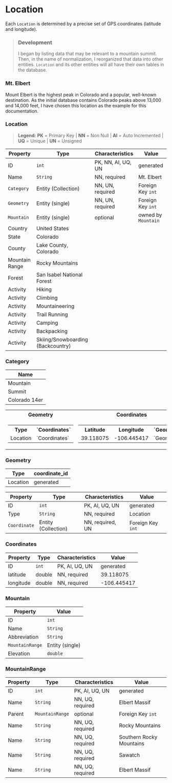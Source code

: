 # Location

Each `Location` is determined by a precise set of GPS coordinates (latitude and longitude).

> ### Development
> I began by listing data that may be relevant to a mountain summit.  Then, in the name of normalization, I reorganized that data into other entities.  `Location` and its other entities will all have their own tables in the database.

### Mt. Elbert

Mount Elbert is the highest peak in Colorado and a popular, well-known destination.  As the initial database contains Colorado peaks above 13,000 and 14,000 feet, I have chosen this location as the example for this documentation.

### Location

> **Legend:** **PK** = Primary Key | **NN** = Non Null | **AI** = Auto Incremented | **UQ** = Unique | **UN** = Unsigned


| Property | Type | Characteristics | Value |
| --- | --- | --- | --- |
| ID | `int` | PK, NN, AI, UQ, UN | generated |
| Name | `String` | NN, required | Mt. Elbert |
| `Category` | Entity (Collection) | NN, UN, required | Foreign Key `int` |
| `Geometry` | Entity (single) | NN, UN, required | Foreign Key `int` |
| `Mountain` | Entity (single) | optional | owned by `Mountain` |
| Country | United States |
| State | Colorado |
| County | Lake County, Colorado |
| Mountain Range | Rocky Mountains |
| Forest | San Isabel National Forest |
| Activity | Hiking |
| Activity | Climbing |
| Activity | Mountaineering |
| Activity | Trail Running |
| Activity | Camping |
| Activity | Backpacking |
| Activity | Skiing/Snowboarding (Backcountry) |

### Category

| Name |
| --- |
| Mountain |
| Summit |
| Colorado 14er |

<table>
    <tr>
        <th>
            Geometry
        </th>
        <th>
            Coordinates
        </th>
    </tr>
    <tr>
        <td>
            <table>
                <tr>
                    <th>Type</th>
                    <th>`Coordinates`</th>
                </tr>
                <tr>
                    <td>Location</td>
                    <td>`Coordinates`</td>
            </table>
        </td>
        <td>
            <table>
                <tr>
                    <th>Latitude</th>
                    <th>Longitude</th>
                    <th>`Geometry`</th>
                </tr>
                <tr>
                    <td>39.118075</td>
                    <td>-106.445417</td>
                    <td>`Geometry`</td>
                </tr>
            </table>
        </td>
    </tr>
</table>

### Geometry

| Type | coordinate_id |
| --- | --- |
| Location | generated |

| Property | Type | Characteristics | Value |
| --- | --- | --- | --- |
| ID | `int` | PK, AI, UQ, UN | generated |
| Type | `String` | NN, required | Location |
| `Coordinate` | Entity (Collection) | NN, required, UN | Foreign Key `int` |

### Coordinates

| Property | Type | Characteristics | Value |
| --- | --- | --- | --- |
| ID | `int` | PK, AI, UQ, UN | generated |
| latitude | double | NN, required | 39.118075 |
| longitude | double | NN, required | -106.445417 |

### Mountain

| Property | Value |
| --- | --- |
| ID | `int` | PK, AI, UQ, UN | generated |
| Name | `String` | NN, UQ, required | Mount Elbert |
| Abbreviation | `String` | NN, UQ, required | Mt. Elbert |
| `MountainRange` | Entity (single) | NN, required | Foreign Key `int` |
| Elevation | `double` | NN, required, UN | 4389.12 |

### MountainRange

| Property | Type | Characteristics | Value |
| --- | --- | --- | --- |
| ID | `int` | PK, AI, UQ, UN | generated |
| Name | `String` | NN, UQ, required | Elbert Massif |
| Parent | `MountainRange` | optional | Foreign Key `int` |
| Name | `String` | NN, UQ, required | Rocky Mountains |
| Name | `String` | NN, UQ, required | Southern Rocky Mountains |
| Name | `String` | NN, UQ, required | Sawatch |
| Name | `String` | NN, UQ, required | Elbert Massif |
